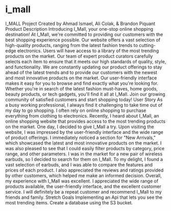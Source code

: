 # i_mall

I_MALL Project
Created by Ahmad Ismael, Ali Colak, & Brandon Piquant
Product Description
Introducing I_Mall, your one-stop online shopping destination! At I_Mall, we're committed to providing our customers with the best shopping experience possible. Our website offers a vast selection of high-quality products, ranging from the latest fashion trends to cutting-edge electronics.
Users will have access to a library of the most trending products on the market. Our team of expert product curators carefully selects each item to ensure that it meets our high standards of quality, style, and functionality. We are constantly updating our product offerings to stay ahead of the latest trends and to provide our customers with the newest and most innovative products on the market.
Our user-friendly interface makes it easy for you to browse and find exactly what you're looking for. Whether you're in search of the latest fashion must-haves, home goods, beauty products, or tech gadgets, you'll find it all at I_Mall. Join our growing community of satisfied customers and start shopping today!
User Story
As a busy working professional, I always find it challenging to take time out of my day to go shopping. I often rely on online shopping to purchase everything from clothing to electronics. Recently, I heard about I_Mall, an online shopping website that provides access to the most trending products on the market.
One day, I decided to give I_Mall a try. Upon visiting the website, I was impressed by the user-friendly interface and the wide range of product offerings. I immediately noticed a section for "New Arrivals," which showcased the latest and most innovative products on the market. I was also pleased to see that I could easily filter products by category, price range, and other parameters.
I was in the market for a new pair of wireless earbuds, so I decided to search for them on I_Mall. To my delight, I found a vast selection of earbuds, and I was able to compare the features and prices of each product. I also appreciated the reviews and ratings provided by other customers, which helped me make an informed decision. Overall, my experience with I_Mall was excellent. I appreciated the wide range of products available, the user-friendly interface, and the excellent customer service. I will definitely be a repeat customer and recommend I_Mall to my friends and family.
Stretch Goals
Implementing an Api that lets you see the most trending items.
Create a database using the S3 bucket.



